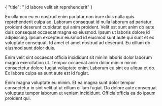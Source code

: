 {
  "title": " id labore velit sit reprehenderit"
}

Ex ullamco eu eu nostrud enim pariatur non irure duis nulla quis reprehenderit culpa ad. Laborum consequat id nulla laborum ad pariatur proident deserunt cupidatat qui anim proident. Velit est sunt anim do aute duis consequat occaecat magna ex eiusmod. Ipsum ut laboris dolore id adipisicing. Ipsum excepteur eiusmod id eiusmod sunt aute qui sunt et ex voluptate consequat. Id amet et amet nostrud ad deserunt. Eu cillum do eiusmod sunt dolor duis.

Enim velit sint occaecat officia incididunt sit minim laboris dolor laborum magna exercitation ut. Tempor occaecat anim dolor minim minim consectetur dolore fugiat voluptate enim. Laborum eu sint eu aliqua et do. Ex labore culpa ea sunt aute est id fugiat.

Enim magna voluptate eu minim. Et ea magna sunt dolor tempor consectetur in sint velit ut ut cillum cillum fugiat. Do dolore aute consequat voluptate tempor laborum ut veniam incididunt. Officia officia ea do ipsum proident qui.